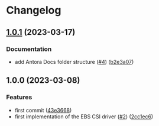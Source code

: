 # Changelog

## [1.0.1](https://github.com/camptocamp/devops-stack-module-ebs-csi-driver/compare/v1.0.0...v1.0.1) (2023-03-17)


### Documentation

* add Antora Docs folder structure ([#4](https://github.com/camptocamp/devops-stack-module-ebs-csi-driver/issues/4)) ([b2e3a07](https://github.com/camptocamp/devops-stack-module-ebs-csi-driver/commit/b2e3a0768563bfcc0e86abbd0dde7693760150a9))

## 1.0.0 (2023-03-08)


### Features

* first commit ([43e3668](https://github.com/camptocamp/devops-stack-module-ebs-csi-driver/commit/43e3668e02edf42f6f5e3ae3a0ae60bca9ec4902))
* first implementation of the EBS CSI driver ([#2](https://github.com/camptocamp/devops-stack-module-ebs-csi-driver/issues/2)) ([2cc1ec6](https://github.com/camptocamp/devops-stack-module-ebs-csi-driver/commit/2cc1ec693c6069db826c26adb22b515f8c130586))
